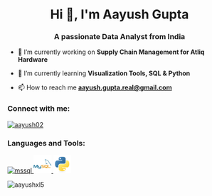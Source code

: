 <h1 align="center">Hi 👋, I'm Aayush Gupta</h1>
<h3 align="center">A passionate Data Analyst from India</h3>

- 🔭 I’m currently working on **Supply Chain Management for Atliq Hardware**

- 🌱 I’m currently learning **Visualization Tools, SQL & Python**

- 📫 How to reach me **aayush.gupta.real@gmail.com**

<h3 align="left">Connect with me:</h3>
<p align="left">
<a href="https://linkedin.com/in/aayush02" target="blank"><img align="center" src="https://raw.githubusercontent.com/rahuldkjain/github-profile-readme-generator/master/src/images/icons/Social/linked-in-alt.svg" alt="aayush02" height="30" width="40" /></a>
</p>

<h3 align="left">Languages and Tools:</h3>
<p align="left"> <a href="https://www.microsoft.com/en-us/sql-server" target="_blank" rel="noreferrer"> <img src="https://www.svgrepo.com/show/303229/microsoft-sql-server-logo.svg" alt="mssql" width="40" height="40"/> </a> <a href="https://www.mysql.com/" target="_blank" rel="noreferrer"> <img src="https://raw.githubusercontent.com/devicons/devicon/master/icons/mysql/mysql-original-wordmark.svg" alt="mysql" width="40" height="40"/> </a> <a href="https://www.python.org" target="_blank" rel="noreferrer"> <img src="https://raw.githubusercontent.com/devicons/devicon/master/icons/python/python-original.svg" alt="python" width="40" height="40"/> </a> </p>

<p><img align="center" src="https://github-readme-stats.vercel.app/api/top-langs?username=aayushxl5&show_icons=true&locale=en&layout=compact" alt="aayushxl5" /></p>
